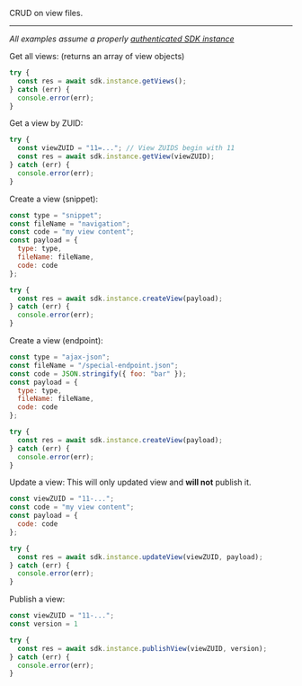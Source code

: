 CRUD on view files.

---

*All examples assume a properly [authenticated SDK instance](tools/node-sdk/instantiation.md)*


Get all views:
(returns an array of view objects)
```JavaScript
try {
  const res = await sdk.instance.getViews();
} catch (err) {
  console.error(err);
}
```

Get a view by ZUID:
```JavaScript
try {
  const viewZUID = "11=..."; // View ZUIDS begin with 11
  const res = await sdk.instance.getView(viewZUID);
} catch (err) {
  console.error(err);
}
```

Create a view (snippet):
```JavaScript
const type = "snippet";
const fileName = "navigation";
const code = "my view content";
const payload = {
  type: type,
  fileName: fileName,
  code: code
};

try {
  const res = await sdk.instance.createView(payload);
} catch (err) {
  console.error(err);
}
```

Create a view (endpoint):
```JavaScript
const type = "ajax-json";
const fileName = "/special-endpoint.json";
const code = JSON.stringify({ foo: "bar" });
const payload = {
  type: type,
  fileName: fileName,
  code: code
};

try {
  const res = await sdk.instance.createView(payload);
} catch (err) {
  console.error(err);
}
```

Update a view:
This will only updated view and **will not** publish it.
```JavaScript
const viewZUID = "11-...";
const code = "my view content";
const payload = {
  code: code
};

try {
  const res = await sdk.instance.updateView(viewZUID, payload);
} catch (err) {
  console.error(err);
}
```

Publish a view:
```JavaScript
const viewZUID = "11-...";
const version = 1

try {
  const res = await sdk.instance.publishView(viewZUID, version);
} catch (err) {
  console.error(err);
}
```
<!-- 
Get all versions of a view:
```JavaScript
const viewZUID = "11-...";

try {
  const res = await sdk.instance.getViewVersions(viewZUID);
} catch (err) {
  console.error(err);
}
```

Get a specific version of a view:
```JavaScript
const viewZUID = "11-...";
const viewVersionNumber = 2;

try {
  const res = await sdk.instance.getViewVersion(viewZUID, viewVersionNumber);
} catch (err) {
  console.error(err);
}
``` -->